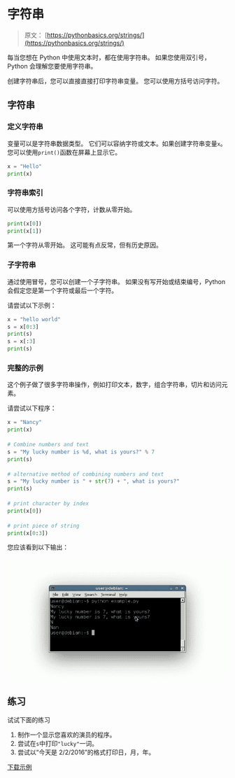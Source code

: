 # 字符串

> 原文： [https://pythonbasics.org/strings/](https://pythonbasics.org/strings/)

每当您想在 Python 中使用文本时，都在使用字符串。 如果您使用双引号，Python 会理解您要使用字符串。

创建字符串后，您可以直接直接打印字符串变量。 您可以使用方括号访问字符。



## 字符串

### 定义字符串

变量可以是字符串数据类型。 它们可以容纳字符或文本。如果创建字符串变量`x`。 您可以使用`print()`函数在屏幕上显示它。

```py
x = "Hello"
print(x)

```

### 字符串索引

可以使用方括号访问各个字符，计数从零开始。

```py
print(x[0])
print(x[1])

```

第一个字符从零开始。 这可能有点反常，但有历史原因。

### 子字符串

通过使用冒号，您可以创建一个子字符串。 如果没有写开始或结束编号，Python 会假定您是第一个字符或最后一个字符。

请尝试以下示例：

```py
x = "hello world"
s = x[0:3]
print(s)
s = x[:3]
print(s)

```

### 完整的示例

这个例子做了很多字符串操作，例如打印文本，数字，组合字符串，切片和访问元素。

请尝试以下程序：

```py
x = "Nancy"
print(x)

# Combine numbers and text
s = "My lucky number is %d, what is yours?" % 7
print(s)

# alternative method of combining numbers and text
s = "My lucky number is " + str(7) + ", what is yours?"
print(s)

# print character by index
print(x[0])

# print piece of string
print(x[0:3])

```

您应该看到以下输出：

![python strings](img/7976965bb93b05a72855c2fcdd899e32.jpg)

## 练习

试试下面的练习

1.  制作一个显示您喜欢的演员的程序。
2.  尝试在`s`中打印`"lucky"`一词。
3.  尝试以“今天是 2/2/2016”的格式打印日，月，年。

[下载示例](https://gum.co/dcsp)